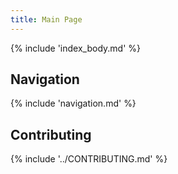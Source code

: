 ```yaml
---
title: Main Page
---
```

{% include 'index_body.md' %}

## Navigation

{% include 'navigation.md' %}

## Contributing

{% include '../CONTRIBUTING.md' %}
